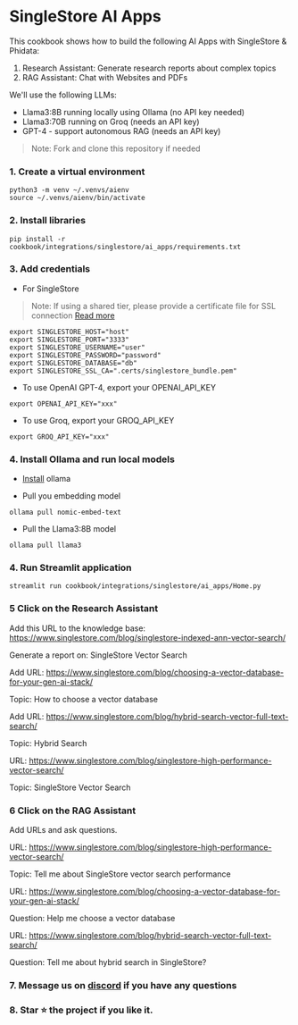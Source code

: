 # SingleStore AI Apps

This cookbook shows how to build the following AI Apps with SingleStore & Phidata:

1. Research Assistant: Generate research reports about complex topics
2. RAG Assistant: Chat with Websites and PDFs

We'll use the following LLMs:

- Llama3:8B running locally using Ollama (no API key needed)
- Llama3:70B running on Groq (needs an API key)
- GPT-4 - support autonomous RAG (needs an API key)

> Note: Fork and clone this repository if needed

### 1. Create a virtual environment

```shell
python3 -m venv ~/.venvs/aienv
source ~/.venvs/aienv/bin/activate
```

### 2. Install libraries

```shell
pip install -r cookbook/integrations/singlestore/ai_apps/requirements.txt
```

### 3. Add credentials

- For SingleStore

> Note: If using a shared tier, please provide a certificate file for SSL connection [Read more](https://docs.singlestore.com/cloud/connect-to-your-workspace/connect-with-mysql/connect-with-mysql-client/connect-to-singlestore-helios-using-tls-ssl/)

```shell
export SINGLESTORE_HOST="host"
export SINGLESTORE_PORT="3333"
export SINGLESTORE_USERNAME="user"
export SINGLESTORE_PASSWORD="password"
export SINGLESTORE_DATABASE="db"
export SINGLESTORE_SSL_CA=".certs/singlestore_bundle.pem"
```

- To use OpenAI GPT-4, export your OPENAI_API_KEY

```shell
export OPENAI_API_KEY="xxx"
```

- To use Groq, export your GROQ_API_KEY

```shell
export GROQ_API_KEY="xxx"
```

### 4. Install Ollama and run local models

- [Install](https://github.com/ollama/ollama?tab=readme-ov-file#macos) ollama

- Pull you embedding model

```shell
ollama pull nomic-embed-text
```

- Pull the Llama3:8B model

```shell
ollama pull llama3
```

### 4. Run Streamlit application

```shell
streamlit run cookbook/integrations/singlestore/ai_apps/Home.py
```

### 5 Click on the Research Assistant

Add this URL to the knowledge base: https://www.singlestore.com/blog/singlestore-indexed-ann-vector-search/

Generate a report on: SingleStore Vector Search

Add URL: https://www.singlestore.com/blog/choosing-a-vector-database-for-your-gen-ai-stack/

Topic: How to choose a vector database

Add URL: https://www.singlestore.com/blog/hybrid-search-vector-full-text-search/

Topic: Hybrid Search

URL: https://www.singlestore.com/blog/singlestore-high-performance-vector-search/

Topic: SingleStore Vector Search

### 6 Click on the RAG Assistant

Add URLs and ask questions.

URL: https://www.singlestore.com/blog/singlestore-high-performance-vector-search/

Topic: Tell me about SingleStore vector search performance

URL: https://www.singlestore.com/blog/choosing-a-vector-database-for-your-gen-ai-stack/

Question: Help me choose a vector database

URL: https://www.singlestore.com/blog/hybrid-search-vector-full-text-search/

Question: Tell me about hybrid search in SingleStore?

### 7. Message us on [discord](https://discord.gg/4MtYHHrgA8) if you have any questions

### 8. Star ⭐️ the project if you like it.

